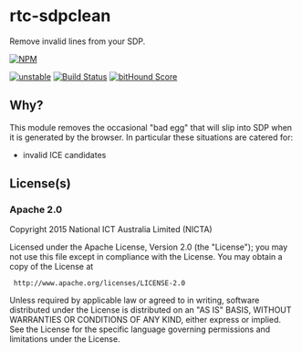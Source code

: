 # rtc-sdpclean

Remove invalid lines from your SDP.


[![NPM](https://nodei.co/npm/rtc-sdpclean.png)](https://nodei.co/npm/rtc-sdpclean/)

[![unstable](https://img.shields.io/badge/stability-unstable-yellowgreen.svg)](https://github.com/dominictarr/stability#unstable) [![Build Status](https://api.travis-ci.org/rtc-io/rtc-sdpclean.svg?branch=master)](https://travis-ci.org/rtc-io/rtc-sdpclean) [![bitHound Score](https://www.bithound.io/github/rtc-io/rtc-sdpclean/badges/score.svg)](https://www.bithound.io/github/rtc-io/rtc-sdpclean) 

## Why?

This module removes the occasional "bad egg" that will slip into SDP when it
is generated by the browser.  In particular these situations are catered for:

- invalid ICE candidates

## License(s)

### Apache 2.0

Copyright 2015 National ICT Australia Limited (NICTA)

   Licensed under the Apache License, Version 2.0 (the "License");
   you may not use this file except in compliance with the License.
   You may obtain a copy of the License at

     http://www.apache.org/licenses/LICENSE-2.0

   Unless required by applicable law or agreed to in writing, software
   distributed under the License is distributed on an "AS IS" BASIS,
   WITHOUT WARRANTIES OR CONDITIONS OF ANY KIND, either express or implied.
   See the License for the specific language governing permissions and
   limitations under the License.
